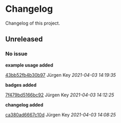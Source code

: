 # Changelog

Changelog of this project.

## Unreleased
### No issue

**example usage added**


[43bb52fb4b30b97](https://github.com/elbosso/rfc3161client/commit/43bb52fb4b30b97) Jürgen Key *2021-04-03 14:19:35*

**badges added**


[7f479bd5166bc92](https://github.com/elbosso/rfc3161client/commit/7f479bd5166bc92) Jürgen Key *2021-04-03 14:12:25*

**changelog added**


[ca380ad6667c10d](https://github.com/elbosso/rfc3161client/commit/ca380ad6667c10d) Jürgen Key *2021-04-03 14:08:25*


